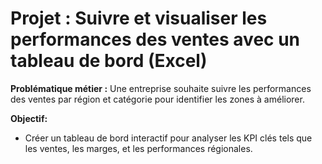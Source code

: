 # Projet : Suivre et visualiser les performances des ventes avec un tableau de bord (Excel)

**Problématique métier :**
 Une entreprise souhaite suivre les performances des ventes par région
 et catégorie pour identifier les zones à améliorer.

**Objectif:**
- Créer un tableau de bord interactif pour analyser les KPI clés tels que
 les ventes, les marges, et les performances régionales.
